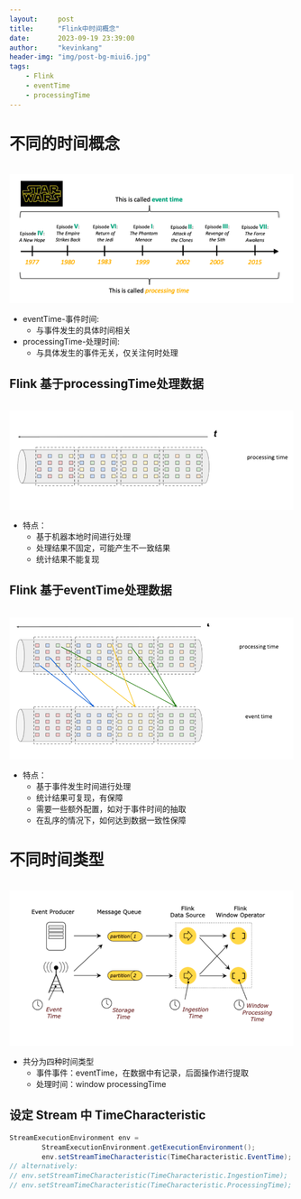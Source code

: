 ```yaml
---
layout:     post
title:      "Flink中时间概念"
date:       2023-09-19 23:39:00
author:     "kevinkang"
header-img: "img/post-bg-miui6.jpg"
tags:
    - Flink
    - eventTime
    - processingTime
---
```

# 不同的时间概念
<br>![img](/img/in-post/post-flink/img_60.png)
- eventTime-事件时间:
    - 与事件发生的具体时间相关
- processingTime-处理时间:
    - 与具体发生的事件无关，仅关注何时处理
    
## Flink 基于processingTime处理数据
<br>![img](/img/in-post/post-flink/img_61.png)
- 特点：
  - 基于机器本地时间进行处理
  - 处理结果不固定，可能产生不一致结果
  - 统计结果不能复现

## Flink 基于eventTime处理数据
<br>![img](/img/in-post/post-flink/img_62.png)
- 特点：
  - 基于事件发生时间进行处理
  - 统计结果可复现，有保障
  - 需要一些额外配置，如对于事件时间的抽取
  - 在乱序的情况下，如何达到数据一致性保障

# 不同时间类型
<br>![img](/img/in-post/post-flink/img_63.png)
- 共分为四种时间类型
  - 事件事件：eventTime，在数据中有记录，后面操作进行提取
  - 处理时间：window processingTime

## 设定 Stream 中 TimeCharacteristic
```java
StreamExecutionEnvironment env =
        StreamExecutionEnvironment.getExecutionEnvironment();
        env.setStreamTimeCharacteristic(TimeCharacteristic.EventTime);
// alternatively: 
// env.setStreamTimeCharacteristic(TimeCharacteristic.IngestionTime); 
// env.setStreamTimeCharacteristic(TimeCharacteristic.ProcessingTime);
```